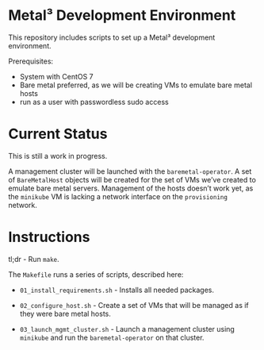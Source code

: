 Metal³ Development Environment
==============================

This repository includes scripts to set up a Metal³ development environment.

Prerequisites:
 * System with CentOS 7
 * Bare metal preferred, as we will be creating VMs to emulate bare metal hosts
 * run as a user with passwordless sudo access

# Current Status

This is still a work in progress.

A management cluster will be launched with the `baremetal-operator`.  A set of
`BareMetalHost` objects will be created for the set of VMs we’ve created to
emulate bare metal servers.  Management of the hosts doesn’t work yet, as the
`minikube` VM is lacking a network interface on the `provisioning` network.

# Instructions

tl;dr - Run `make`.

The `Makefile` runs a series of scripts, described here:

* `01_install_requirements.sh` - Installs all needed packages.

* `02_configure_host.sh` - Create a set of VMs that will be managed as if they
  were bare metal hosts.

* `03_launch_mgmt_cluster.sh` - Launch a management cluster using `minikube` and
  run the `baremetal-operator` on that cluster.
